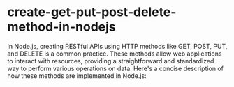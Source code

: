 # create-get-put-post-delete-method-in-nodejs
In Node.js, creating RESTful APIs using HTTP methods like GET, POST, PUT, and DELETE is a common practice. These methods allow web applications to interact with resources, providing a straightforward and standardized way to perform various operations on data. Here's a concise description of how these methods are implemented in Node.js:
